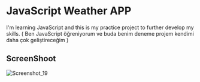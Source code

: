 # JavaScript Weather APP

I'm learning JavaScript and this is my practice project to further develop my skills. ( Ben JavaScript öğreniyorum ve buda benim deneme projem kendimi daha çok geliştireceğim ) 

## ScreenShoot

![Screenshot_19](https://github.com/TurKLoJeN/weatherappJS/assets/32311900/688de9a4-ea17-4526-a941-a296fe06c6c5)
